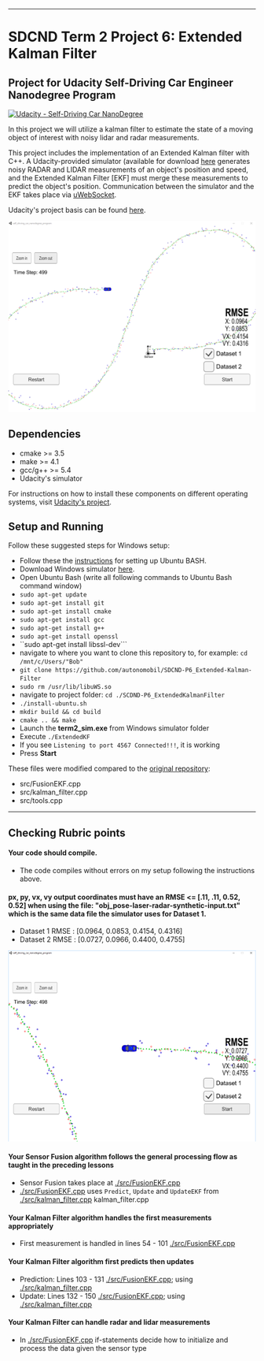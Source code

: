 [//]: # (Image References)

[img1]: ./images/finished.png "finished.png"
[img2]: ./images/finished_dataset2.png "dataset2.png"

---
# SDCND Term 2 Project 6: Extended Kalman Filter
## Project for Udacity Self-Driving Car Engineer Nanodegree Program
[![Udacity - Self-Driving Car NanoDegree](https://s3.amazonaws.com/udacity-sdc/github/shield-carnd.svg)](http://www.udacity.com/drive)

In this project we will utilize a kalman filter to estimate the state of a moving object of interest with noisy lidar and radar measurements.

This project includes  the implementation of an Extended Kalman filter with C++. A Udacity-provided simulator (available for download [here](https://github.com/udacity/self-driving-car-sim/releases) generates noisy RADAR and LIDAR measurements of an object's position and speed, and the Extended Kalman Filter [EKF] must merge these measurements to predict the object's position. Communication between the simulator and the EKF takes place via [uWebSocket](https://github.com/uNetworking/uWebSockets).

Udacity's project basis can be found [here](https://github.com/udacity/CarND-Extended-Kalman-Filter-Project).


![img1]

## Dependencies

* cmake >= 3.5
* make >= 4.1
* gcc/g++ >= 5.4
* Udacity's simulator

For instructions on how to install these components on different operating systems, visit [Udacity's project](https://github.com/udacity/CarND-Extended-Kalman-Filter-Project).


## Setup and Running
Follow these suggested steps for Windows setup:

* Follow these the [instructions](https://www.howtogeek.com/249966/how-to-install-and-use-the-linux-bash-shell-on-windows-10/) for setting up Ubuntu BASH.
* Download Windows simulator [here](https://github.com/udacity/self-driving-car-sim/releases).
* Open Ubuntu Bash (write all following commands to Ubuntu Bash command window)
* ``sudo apt-get update``
* ``sudo apt-get install git``
* ``sudo apt-get install cmake``
* ``sudo apt-get install gcc``
* ``sudo apt-get install g++``
* ``sudo apt-get install openssl``
* ``sudo apt-get install libssl-dev```
* navigate to where you want to clone this repository to, for example:
 ``cd /mnt/c/Users/"Bob"``
* ``git clone https://github.com/autonomobil/SDCND-P6_Extended-Kalman-Filter``
* ``sudo rm /usr/lib/libuWS.so``
* navigate to project folder: ``cd ./SCDND-P6_ExtendedKalmanFilter``
* ``./install-ubuntu.sh``
* ``mkdir build && cd build``
* ``cmake .. && make``
* Launch the **term2_sim.exe** from Windows simulator folder
* Execute ``./ExtendedKF``
* If you see ``Listening to port 4567 Connected!!!``, it is working
* Press **Start**

These files were modified compared to the [original repository](https://github.com/udacity/CarND-Extended-Kalman-Filter-Project):  
* src/FusionEKF.cpp
* src/kalman_filter.cpp
* src/tools.cpp

---

## Checking Rubric points
#### Your code should compile.
* The code compiles without errors on my setup following the instructions above.

#### px, py, vx, vy output coordinates must have an RMSE <= [.11, .11, 0.52, 0.52] when using the file: "obj_pose-laser-radar-synthetic-input.txt" which is the same data file the simulator uses for Dataset 1.
* Dataset 1 RMSE : [0.0964, 0.0853, 0.4154, 0.4316]
* Dataset 2 RMSE : [0.0727, 0.0966, 0.4400, 0.4755]

![img2]

#### Your Sensor Fusion algorithm follows the general processing flow as taught in the preceding lessons
* Sensor Fusion takes place at [./src/FusionEKF.cpp](./src/FusionEKF.cpp)
* [./src/FusionEKF.cpp](./src/FusionEKF.cpp) uses ``Predict``, ``Update`` and ``UpdateEKF`` from [./src/kalman_filter.cpp](./src/kalman_filter.cpp) kalman_filter.cpp

#### Your Kalman Filter algorithm handles the first measurements appropriately
* First measurement is handled in lines 54 - 101 [./src/FusionEKF.cpp](./src/FusionEKF.cpp)


#### Your Kalman Filter algorithm first predicts then updates
* Prediction: Lines 103 - 131 [./src/FusionEKF.cpp](./src/FusionEKF.cpp); using [./src/kalman_filter.cpp](./src/kalman_filter.cpp)
* Update: Lines 132 - 150 [./src/FusionEKF.cpp](./src/FusionEKF.cpp); using [./src/kalman_filter.cpp](./src/kalman_filter.cpp)

#### Your Kalman Filter can handle radar and lidar measurements
* In [./src/FusionEKF.cpp](./src/FusionEKF.cpp) if-statements decide how to initialize and process the data given the sensor type
